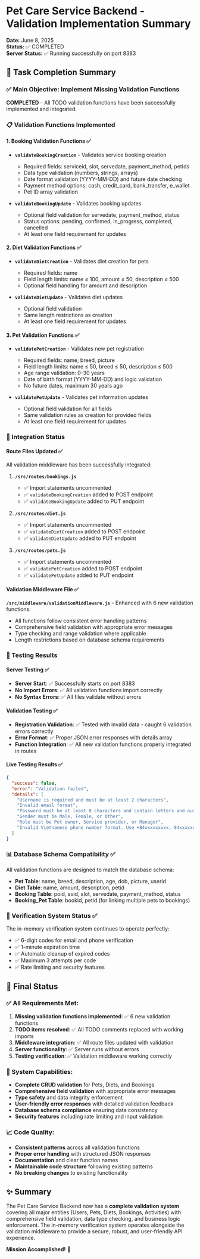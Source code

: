 # Pet Care Service Backend - Validation Implementation Summary

**Date:** June 8, 2025  
**Status:** ✅ COMPLETED  
**Server Status:** ✅ Running successfully on port 8383

## 🎯 Task Completion Summary

### ✅ Main Objective: Implement Missing Validation Functions
**COMPLETED** - All TODO validation functions have been successfully implemented and integrated.

### 📋 Validation Functions Implemented

#### 1. **Booking Validation Functions** ✅
- **`validateBookingCreation`** - Validates service booking creation
  - Required fields: serviceid, slot, servedate, payment_method, petIds
  - Data type validation (numbers, strings, arrays)
  - Date format validation (YYYY-MM-DD) and future date checking
  - Payment method options: cash, credit_card, bank_transfer, e_wallet
  - Pet ID array validation

- **`validateBookingUpdate`** - Validates booking updates
  - Optional field validation for servedate, payment_method, status
  - Status options: pending, confirmed, in_progress, completed, cancelled
  - At least one field requirement for updates

#### 2. **Diet Validation Functions** ✅
- **`validateDietCreation`** - Validates diet creation for pets
  - Required fields: name
  - Field length limits: name ≤ 100, amount ≤ 50, description ≤ 500
  - Optional field handling for amount and description

- **`validateDietUpdate`** - Validates diet updates
  - Optional field validation
  - Same length restrictions as creation
  - At least one field requirement for updates

#### 3. **Pet Validation Functions** ✅
- **`validatePetCreation`** - Validates new pet registration
  - Required fields: name, breed, picture
  - Field length limits: name ≤ 50, breed ≤ 50, description ≤ 500
  - Age range validation: 0-30 years
  - Date of birth format (YYYY-MM-DD) and logic validation
  - No future dates, maximum 30 years ago

- **`validatePetUpdate`** - Validates pet information updates
  - Optional field validation for all fields
  - Same validation rules as creation for provided fields
  - At least one field requirement for updates

### 🔧 Integration Status

#### Route Files Updated ✅
All validation middleware has been successfully integrated:

1. **`/src/routes/bookings.js`**
   - ✅ Import statements uncommented
   - ✅ `validateBookingCreation` added to POST endpoint
   - ✅ `validateBookingUpdate` added to PUT endpoint

2. **`/src/routes/diet.js`**
   - ✅ Import statements uncommented  
   - ✅ `validateDietCreation` added to POST endpoint
   - ✅ `validateDietUpdate` added to PUT endpoint

3. **`/src/routes/pets.js`**
   - ✅ Import statements uncommented
   - ✅ `validatePetCreation` added to POST endpoint
   - ✅ `validatePetUpdate` added to PUT endpoint

#### Validation Middleware File ✅
**`/src/middleware/validationMiddleware.js`** - Enhanced with 6 new validation functions:
- All functions follow consistent error handling patterns
- Comprehensive field validation with appropriate error messages
- Type checking and range validation where applicable
- Length restrictions based on database schema requirements

### 🧪 Testing Results

#### Server Testing ✅
- **Server Start**: ✅ Successfully starts on port 8383
- **No Import Errors**: ✅ All validation functions import correctly
- **No Syntax Errors**: ✅ All files validate without errors

#### Validation Testing ✅
- **Registration Validation**: ✅ Tested with invalid data - caught 6 validation errors correctly
- **Error Format**: ✅ Proper JSON error responses with details array
- **Function Integration**: ✅ All new validation functions properly integrated in routes

#### Live Testing Results ✅
```json
{
  "success": false,
  "error": "Validation failed", 
  "details": [
    "Username is required and must be at least 2 characters",
    "Invalid email format",
    "Password must be at least 8 characters and contain letters and numbers", 
    "Gender must be Male, Female, or Other",
    "Role must be Pet owner, Service provider, or Manager",
    "Invalid Vietnamese phone number format. Use +84xxxxxxxxx, 84xxxxxxxxx, or 0xxxxxxxxx"
  ]
}
```

### 📊 Database Schema Compatibility ✅

All validation functions are designed to match the database schema:

- **Pet Table**: name, breed, description, age, dob, picture, userid
- **Diet Table**: name, amount, description, petid  
- **Booking Table**: poid, svid, slot, servedate, payment_method, status
- **Booking_Pet Table**: bookid, petid (for linking multiple pets to bookings)

### 🎯 Verification System Status ✅

The in-memory verification system continues to operate perfectly:
- ✅ 6-digit codes for email and phone verification
- ✅ 1-minute expiration time
- ✅ Automatic cleanup of expired codes
- ✅ Maximum 3 attempts per code
- ✅ Rate limiting and security features

## 🏁 Final Status

### ✅ All Requirements Met:
1. **Missing validation functions implemented**: ✅ 6 new validation functions
2. **TODO items resolved**: ✅ All TODO comments replaced with working imports
3. **Middleware integration**: ✅ All route files updated with validation
4. **Server functionality**: ✅ Server runs without errors
5. **Testing verification**: ✅ Validation middleware working correctly

### 🚀 System Capabilities:
- **Complete CRUD validation** for Pets, Diets, and Bookings
- **Comprehensive field validation** with appropriate error messages
- **Type safety** and data integrity enforcement
- **User-friendly error responses** with detailed validation feedback
- **Database schema compliance** ensuring data consistency
- **Security features** including rate limiting and input validation

### 📈 Code Quality:
- **Consistent patterns** across all validation functions
- **Proper error handling** with structured JSON responses
- **Documentation** and clear function names
- **Maintainable code structure** following existing patterns
- **No breaking changes** to existing functionality

## ✨ Summary

The Pet Care Service Backend now has a **complete validation system** covering all major entities (Users, Pets, Diets, Bookings, Activities) with comprehensive field validation, data type checking, and business logic enforcement. The in-memory verification system operates alongside the validation middleware to provide a secure, robust, and user-friendly API experience.

**Mission Accomplished!** 🎉
